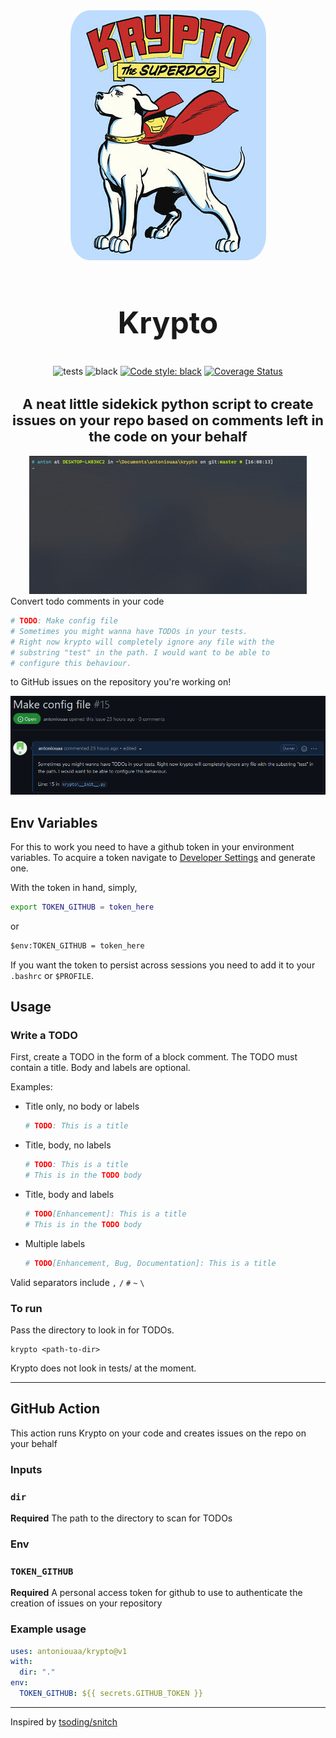 <!-- ![Krypto the superdog!](./assets/krypto.jpg) -->
<!-- ![usage of krypto](./assets/sample-use.gif) -->

<div align="center">
    <img src="./assets/krypto.jpg"  style="border-radius: 10%;">
    <h2 style="font-size: 48px">Krypto</h2>

![tests](https://github.com/antoniouaa/krypto/actions/workflows/test.yml/badge.svg)
![black](https://github.com/antoniouaa/krypto/actions/workflows/black.yml/badge.svg)
[![Code style: black](https://img.shields.io/badge/code%20style-black-000000.svg)](https://github.com/psf/black)
[![Coverage Status](https://coveralls.io/repos/github/antoniouaa/krypto/badge.svg?branch=master&service=github)](https://coveralls.io/github/antoniouaa/krypto?branch=master)

<h2 style="font-size: 22px;">A neat little sidekick python script to create issues on your repo based on comments left in the code on your behalf</h2>

</div>

<div align="center">
    <img src="./assets/sample-use.gif"/>
</div>
Convert todo comments in your code

```py
# TODO: Make config file
# Sometimes you might wanna have TODOs in your tests.
# Right now krypto will completely ignore any file with the
# substring "test" in the path. I would want to be able to
# configure this behaviour.
```

to GitHub issues on the repository you're working on!

![Sample issue on Github](./assets/issue-on-github.png)

## Env Variables

For this to work you need to have a github token in your environment variables.
To acquire a token navigate to [Developer Settings](https://github.com/settings/tokens) and generate one.

With the token in hand, simply,

```sh
export TOKEN_GITHUB = token_here
```

or

```ps
$env:TOKEN_GITHUB = token_here
```

If you want the token to persist across sessions you need to add it to your `.bashrc` or `$PROFILE`.

## Usage

### Write a TODO

First, create a TODO in the form of a block comment.
The TODO must contain a title. Body and labels are optional.

Examples:

- Title only, no body or labels

  ```py
  # TODO: This is a title
  ```

- Title, body, no labels

  ```py
  # TODO: This is a title
  # This is in the TODO body
  ```

- Title, body and labels

  ```py
  # TODO[Enhancement]: This is a title
  # This is in the TODO body
  ```

- Multiple labels
  ```py
  # TODO[Enhancement, Bug, Documentation]: This is a title
  ```

Valid separators include `,` `/` `#` `~` `\`

### To run

Pass the directory to look in for TODOs.

```console
krypto <path-to-dir>
```

Krypto does not look in tests/ at the moment.

---

## GitHub Action

This action runs Krypto on your code and creates issues on the repo on your behalf

### Inputs

### `dir`

**Required** The path to the directory to scan for TODOs

### Env

### `TOKEN_GITHUB`

**Required** A personal access token for github to use to authenticate the creation of issues on your repository

### Example usage

```yaml
uses: antoniouaa/krypto@v1
with:
  dir: "."
env:
  TOKEN_GITHUB: ${{ secrets.GITHUB_TOKEN }}
```

---

Inspired by [tsoding/snitch](https://github.com/tsoding/snitch)
